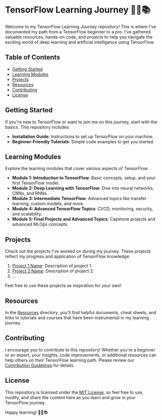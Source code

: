 # TensorFlow Learning Journey 🚀🤖📚

Welcome to my TensorFlow Learning Journey repository! This is where I've documented my path from a TensorFlow beginner to a pro. I've gathered valuable resources, hands-on code, and projects to help you navigate the exciting world of deep learning and artificial intelligence using TensorFlow.

## Table of Contents
- [Getting Started](#getting-started)
- [Learning Modules](#learning-modules)
- [Projects](#projects)
- [Resources](#resources)
- [Contributing](#contributing)
- [License](#license)

## Getting Started

If you're new to TensorFlow or want to join me on this journey, start with the basics. This repository includes:

- **Installation Guide**: Instructions to set up TensorFlow on your machine.
- **Beginner-Friendly Tutorials**: Simple code examples to get you started.

## Learning Modules

Explore the learning modules that cover various aspects of TensorFlow:

- **Module 1: Introduction to TensorFlow**: Basic concepts, setup, and your first TensorFlow model.
- **Module 2: Deep Learning with TensorFlow**: Dive into neural networks, CNNs, and RNNs.
- **Module 3: Intermediate TensorFlow**: Advanced topics like transfer learning, custom models, and more.
- **Module 4: Advanced TensorFlow Topics**: CI/CD, monitoring, security, and scalability.
- **Module 5: Final Projects and Advanced Topics**: Capstone projects and advanced MLOps concepts.

## Projects

Check out the projects I've worked on during my journey. These projects reflect my progress and application of TensorFlow knowledge.

1. [Project 1 Name](link-to-project-1): Description of project 1.
2. [Project 2 Name](link-to-project-2): Description of project 2.
3. ...

Feel free to use these projects as inspiration for your own!

## Resources

In the [Resources](/resources) directory, you'll find helpful documents, cheat sheets, and links to tutorials and courses that have been instrumental in my learning journey.

## Contributing

I encourage you to contribute to this repository! Whether you're a beginner or an expert, your insights, code improvements, or additional resources can help others on their TensorFlow learning path. Please review our [Contribution Guidelines](CONTRIBUTING.md) for details.

## License

This repository is licensed under the [MIT License](LICENSE), so feel free to use, modify, and share the content here as you learn and grow in your TensorFlow journey.

Happy learning! 🚀🤖📚
